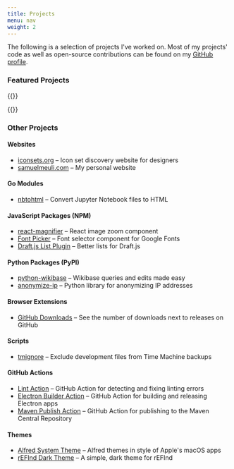 ```yaml
---
title: Projects
menu: nav
weight: 2
---
```


The following is a selection of projects I've worked on. Most of my projects' code as well as open-source contributions can be found on my [GitHub profile](https://github.com/samuelmeuli).

### Featured Projects

{{<project name="Mini Diary" date="2019-01-18" description="Simple and secure journal app for macOS, Windows and Linux" iconPath="/icons/projects/mini-diary.png" website="https://minidiary.app" github="https://github.com/samuelmeuli/mini-diary" producthunt="https://www.producthunt.com/posts/mini-diary">}}

{{<project name="LyricsPoster" date="2018-07-13" description="Web app for creating artist posters written in their lyrics" iconPath="/icons/projects/lyrics-poster.svg" website="https://lyricsposter.net" github="https://github.com/samuelmeuli/lyrics-poster" producthunt="https://www.producthunt.com/posts/lyricsposter">}}

### Other Projects

#### Websites

- [iconsets.org](https://iconsets.org) – Icon set discovery website for designers
- [samuelmeuli.com](https://github.com/samuelmeuli/samuelmeuli.com) – My personal website

#### Go Modules

- [nbtohtml](https://github.com/samuelmeuli/nbtohtml) – Convert Jupyter Notebook files to HTML

#### JavaScript Packages (NPM)

- [react-magnifier](https://github.com/samuelmeuli/react-magnifier) – React image zoom component
- [Font Picker](https://github.com/samuelmeuli/font-picker) – Font selector component for Google Fonts
- [Draft.js List Plugin](https://github.com/samuelmeuli/draft-js-list-plugin) – Better lists for Draft.js

#### Python Packages (PyPI)

- [python-wikibase](https://github.com/samuelmeuli/python-wikibase) – Wikibase queries and edits made easy
- [anonymize-ip](https://github.com/samuelmeuli/anonymize-ip) – Python library for anonymizing IP addresses

#### Browser Extensions

- [GitHub Downloads](https://github.com/samuelmeuli/github-downloads) – See the number of downloads next to releases on GitHub

#### Scripts

- [tmignore](https://github.com/samuelmeuli/tmignore) – Exclude development files from Time Machine backups

#### GitHub Actions

- [Lint Action](https://github.com/samuelmeuli/lint-action) – GitHub Action for detecting and fixing linting errors
- [Electron Builder Action](https://github.com/samuelmeuli/action-electron-builder) – GitHub Action for building and releasing Electron apps
- [Maven Publish Action](https://github.com/samuelmeuli/action-maven-publish) – GitHub Action for publishing to the Maven Central Repository

#### Themes

- [Alfred System Theme](https://github.com/samuelmeuli/alfred-system-theme) – Alfred themes in style of Apple's macOS apps
- [rEFInd Dark Theme](https://github.com/samuelmeuli/refind-theme-dark) – A simple, dark theme for rEFInd

